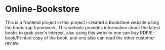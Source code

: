 # Online-Bookstore

This is a frontend project in this project i created a Bookstore website using the bootstrap framework. This website provides information about the latest books to grab user's
interest, also using this website one can buy PDF/E-book/Printed copy of the book, and one also can read the other customer review.
